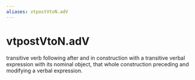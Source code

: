 ```yaml
---
aliases: vtpostVtoN.adV
---
```

# vtpostVtoN.adV

transitive verb following after and in construction with a transitive verbal expression with its nominal object, that whole construction preceding and modifying a verbal expression.